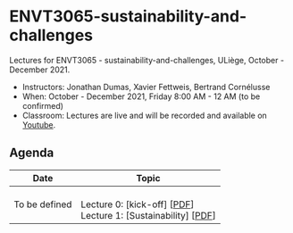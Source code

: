 # ENVT3065-sustainability-and-challenges

Lectures for ENVT3065 - sustainability-and-challenges, ULiège, October - December 2021.

- Instructors: Jonathan Dumas, Xavier Fettweis, Bertrand Cornélusse
- When: October - December 2021, Friday 8:00 AM - 12 AM (to be confirmed)
- Classroom: Lectures are live and will be recorded and available on [Youtube]().

## Agenda

| Date | Topic |
| --- | --- |
| To be defined | <br>Lecture 0: [kick-off] [[PDF](https://github.com/jonathandumas/ENVT3065-sustainability-and-challenges/pdf/ENVT_kick_off.pdf)]<br> Lecture 1: [Sustainability] [[PDF]()]<br>|

